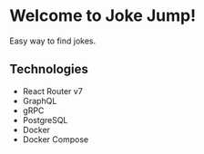 # Welcome to Joke Jump!

Easy way to find jokes.

## Technologies

- React Router v7
- GraphQL
- gRPC
- PostgreSQL
- Docker
- Docker Compose
